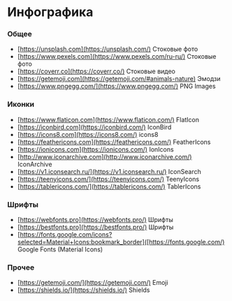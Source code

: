 # Инфографика

### Общее
- [https://unsplash.com](https://unsplash.com/) Стоковые фото
- [https://www.pexels.com](https://www.pexels.com/ru-ru/) Стоковые фото
- [https://coverr.co](https://coverr.co/) Стоковые видео
- [https://getemoji.com](https://getemoji.com/#animals-nature) Эмодзи
- [https://www.pngegg.com/](https://www.pngegg.com/) PNG Images

### Иконки
- [https://www.flaticon.com](https://www.flaticon.com/) FlatIcon
- [https://iconbird.com](https://iconbird.com/) IconBird
- [https://icons8.com](https://icons8.com/) icons8
- [https://feathericons.com](https://feathericons.com/) FeatherIcons
- [https://ionicons.com](https://ionicons.com/) IonIcons
- [http://www.iconarchive.com](http://www.iconarchive.com/) IconArchive
- [https://v1.iconsearch.ru/](https://v1.iconsearch.ru/) IconSearch
- [https://teenyicons.com/](https://teenyicons.com/) TeenyIcons
- [https://tablericons.com/](https://tablericons.com/) TablerIcons

### Шрифты
- [https://webfonts.pro](https://webfonts.pro/) Шрифты
- [https://bestfonts.pro](https://bestfonts.pro/) Шрифты
- [https://fonts.google.com/icons?selected=Material+Icons:bookmark_border]([https://fonts.google.com/) Google Fonts (Material Icons)

### Прочее
- [https://getemoji.com/](https://getemoji.com/) Emoji
- [https://shields.io/](https://shields.io/) Shields
